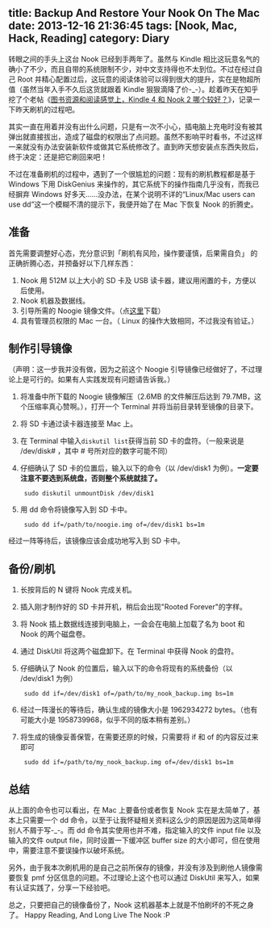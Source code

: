 title: Backup And Restore Your Nook On The Mac
date: 2013-12-16 21:36:45
tags: [Nook, Mac, Hack, Reading]
category: Diary
---
转眼之间的手头上这台 Nook 已经到手两年了。虽然与 Kindle 相比这玩意名气的确小了不少，而且自带的系统限制不少，对中文支持得也不太到位。不过在经过自己 Root 并精心配置过后，这玩意的阅读体验可以得到很大的提升，实在是物超所值（虽然当年入手不久后这货就跟着 Kindle 狠狠滴降了价-_-）。趁着昨天在知乎挖了个老帖《[图书资源和阅读感觉上，Kindle 4 和 Nook 2 哪个较好？](http://www.zhihu.com/question/20109608/answer/20869162?group_id=132318107#answer-3543341)》，记录一下昨天刷机的过程吧。
<!--more-->
其实一直在用着并没有出什么问题，只是有一次不小心，插电脑上充电时没有被其弹出就直接拔出，造成了磁盘的权限出了点问题。虽然不影响平时看书，不过这样一来就没有办法安装新软件或做其它系统修改了。直到昨天想安装点东西失败后，终于决定：还是把它刷回来吧！

不过在准备刷机的过程中，遇到了一个很尴尬的问题：现有的刷机教程都是基于 Windows 下用 DiskGenius 来操作的，其它系统下的操作指南几乎没有，而我已经摒弃 Windows 好多天……没办法，在某个说明不详的“Linux/Mac users can use dd”这一个模糊不清的提示下，我便开始了在 Mac 下恢复 Nook 的折腾史。

## 准备
首先需要调整好心态，充分意识到「刷机有风险，操作要谨慎，后果需自负」 的正确折腾心态，并预备好以下几样东西：

1. Nook 用 512M 以上大小的 SD 卡及 USB 读卡器，建议用闲置的卡，方便以后使用。
2. Nook 机器及数据线。
3. 引导所需的 Noogie 镜像文件。（点[这里](https://code.google.com/p/nst-recovery/downloads/detail?name=noogie.img.gz)下载）
4. 具有管理员权限的 Mac 一台。（ Linux 的操作大致相同，不过我没有验证。）

## 制作引导镜像
（声明：这一步我并没有做，因为之前这个 Noogie 引导镜像已经做好了，不过理论上是可行的。如果有人实践发现有问题请告诉我。）

1. 将准备中所下载的 Noogie 镜像解压（2.6MB 的文件解压后达到 79.7MB，这个压缩率真心赞啊。），打开一个 Terminal 并将当前目录转至镜像的目录下。
2. 将 SD 卡通过读卡器连接至 Mac 上。
3. 在 Terminal 中输入`diskutil list`获得当前 SD 卡的盘符。（一般来说是 /dev/disk# ，其中 # 号所对应的数字可能不同）
4. 仔细确认了 SD 卡的位置后，输入以下的命令（以 /dev/disk1 为例）。**一定要注意不要选到系统盘，否则整个系统就挂了。**
	
		sudo diskutil unmountDisk /dev/disk1
	
5. 用 dd 命令将镜像写入到 SD 卡中。

		sudo dd if=/path/to/noogie.img of=/dev/disk1 bs=1m
		
经过一阵等待后，该镜像应该会成功地写入到 SD 卡中。

## 备份/刷机
1. 长按背后的 N 键将 Nook 完成关机。
2. 插入刚才制作好的 SD 卡并开机，稍后会出现"Rooted Forever"的字样。
3. 将 Nook 插上数据线连接到电脑上，一会会在电脑上加载了名为 boot 和 Nook 的两个磁盘卷。
4. 通过 DiskUtil 将这两个磁盘卸下。在 Terminal 中获得 Nook 的盘符。
5. 仔细确认了 Nook 的位置后，输入以下的命令将现有的系统备份（以 /dev/disk1 为例）
	
		sudo dd if=/dev/disk1 of=/path/to/my_nook_backup.img bs=1m
6. 经过一阵漫长的等待后，确认生成的镜像大小是 1962934272 bytes。（也有可能大小是 1958739968，似乎不同的版本稍有差别。）
7. 将生成的镜像妥善保管，在需要还原的时候，只需要将 if 和 of 的内容反过来即可
	
		sudo dd if=/path/to/my_nook_backup.img of=/dev/disk1 bs=1m

## 总结
从上面的命令也可以看出，在 Mac 上要备份或者恢复 Nook 实在是太简单了，基本上只需要一个 dd 命令，以至于让我怀疑相关资料这么少的原因是因为这简单得别人不屑于写-_-。而 dd 命令其实使用也并不难，指定输入的文件 input file 以及输入的文件 output file，同时设置一下缓冲区 buffer size 的大小即可，但在使用中，需要注意不要误操作以破坏系统。

另外，由于我本次刷机用的是自己之前所保存的镜像，并没有涉及到刷他人镜像需要恢复 pmf 分区信息的问题。不过理论上这个也可以通过 DiskUtil 来写入，如果有认证实践了，分享一下经验吧。

总之，只要把自己的镜像备份了，Nook 这机器基本上就是不怕刷坏的不死之身了。 Happy Reading, And Long Live The Nook :P
